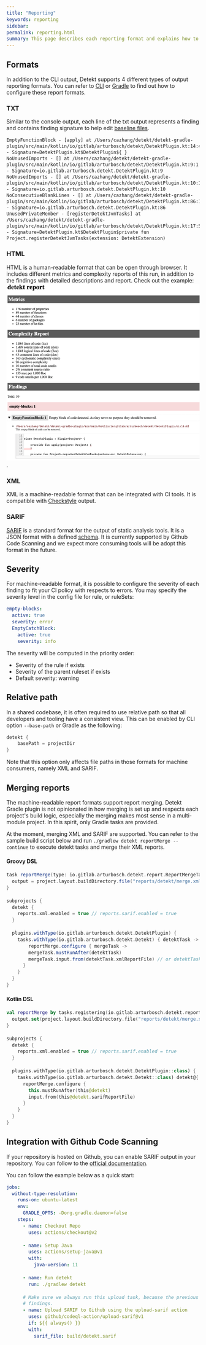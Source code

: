 ```yaml
---
title: "Reporting"
keywords: reporting
sidebar: 
permalink: reporting.html
summary: This page describes each reporting format and explains how to leverage them.
---
```


## Formats

In addition to the CLI output, Detekt supports 4 different types of output reporting formats.
You can refer to [CLI](gettingstarted/cli.md) or [Gradle](gettingstarted/gradle.md) to find
out how to configure these report formats.

### TXT
Similar to the console output, each line of the txt output represents a finding and contains
finding signature to help edit [baseline files](gettingstarted/gradle.md).

```
EmptyFunctionBlock - [apply] at /Users/cazhang/detekt/detekt-gradle-plugin/src/main/kotlin/io/gitlab/arturbosch/detekt/DetektPlugin.kt:14:42 - Signature=DetektPlugin.kt$DetektPlugin${ }
NoUnusedImports - [] at /Users/cazhang/detekt/detekt-gradle-plugin/src/main/kotlin/io/gitlab/arturbosch/detekt/DetektPlugin.kt:9:1 - Signature=io.gitlab.arturbosch.detekt.DetektPlugin.kt:9
NoUnusedImports - [] at /Users/cazhang/detekt/detekt-gradle-plugin/src/main/kotlin/io/gitlab/arturbosch/detekt/DetektPlugin.kt:10:1 - Signature=io.gitlab.arturbosch.detekt.DetektPlugin.kt:10
NoConsecutiveBlankLines - [] at /Users/cazhang/detekt/detekt-gradle-plugin/src/main/kotlin/io/gitlab/arturbosch/detekt/DetektPlugin.kt:86:1 - Signature=io.gitlab.arturbosch.detekt.DetektPlugin.kt:86
UnusedPrivateMember - [registerDetektJvmTasks] at /Users/cazhang/detekt/detekt-gradle-plugin/src/main/kotlin/io/gitlab/arturbosch/detekt/DetektPlugin.kt:17:5 - Signature=DetektPlugin.kt$DetektPlugin$private fun Project.registerDetektJvmTasks(extension: DetektExtension)
```

### HTML
HTML is a human-readable format that can be open through browser. It includes different metrics
and complexity reports of this run, in addition to the findings with detailed descriptions and
report. Check out the example: ![HTML report](images/reporting/html.png).

### XML
XML is a machine-readable format that can be integrated with CI tools. It is compatible with
[Checkstyle](https://checkstyle.sourceforge.io/) output.

### SARIF
[SARIF](https://sarifweb.azurewebsites.net/) is a standard format for the output of 
static analysis tools. It is a JSON format with a defined 
[schema](https://docs.oasis-open.org/sarif/sarif/v2.0/csprd02/schemas/). It is currently supported
by Github Code Scanning and we expect more consuming tools will be adopt this format in the future.

## Severity
For machine-readable format, it is possible to configure the severity of each finding to fit
your CI policy with respects to errors. You may specify the severity level in the config file
for rule, or ruleSets:

```yaml
empty-blocks:
  active: true
  severity: error
  EmptyCatchBlock:
    active: true
    severity: info
```

The severity will be computed in the priority order:
- Severity of the rule if exists
- Severity of the parent ruleset if exists
- Default severity: warning

## Relative path
In a shared codebase, it is often required to use relative path so that all developers and tooling
have a consistent view. This can be enabled by CLI option `--base-path` or Gradle as the following:

```groovy
detekt {
    basePath = projectDir
}
```

Note that this option only affects file paths in those formats for machine consumers,
namely XML and SARIF.

## Merging reports

The machine-readable report formats support report merging.
Detekt Gradle plugin is not opinionated in how merging is set up and respects each project's build logic, especially 
the merging makes most sense in a multi-module project. In this spirit, only Gradle tasks are provided.

At the moment, merging XML and SARIF are supported. You can refer to the sample build script below and 
run `./gradlew detekt reportMerge --continue` to execute detekt tasks and merge their XML reports.

#### Groovy DSL
```groovy
task reportMerge(type: io.gitlab.arturbosch.detekt.report.ReportMergeTask) {
  output = project.layout.buildDirectory.file("reports/detekt/merge.xml") // or file("reports/detekt/merge.sarif")
}

subprojects {
  detekt {
    reports.xml.enabled = true // reports.sarif.enabled = true
  }
  
  plugins.withType(io.gitlab.arturbosch.detekt.DetektPlugin) {
    tasks.withType(io.gitlab.arturbosch.detekt.Detekt) { detektTask ->
        reportMerge.configure { mergeTask ->
        mergeTask.mustRunAfter(detektTask)
        mergeTask.input.from(detektTask.xmlReportFile) // or detektTask.sarifReportFile
      }
    }
  }
}
```

#### Kotlin DSL

```kotlin
val reportMerge by tasks.registering(io.gitlab.arturbosch.detekt.report.XmlReportMergeTask::class) { 
  output.set(project.layout.buildDirectory.file("reports/detekt/merge.xml")) // or file("reports/detekt/merge.sarif")
}

subprojects {
  detekt {
    reports.xml.enabled = true // reports.sarif.enabled = true
  }
  
  plugins.withType(io.gitlab.arturbosch.detekt.DetektPlugin::class) {
    tasks.withType(io.gitlab.arturbosch.detekt.Detekt::class) detekt@{
      reportMerge.configure {
        this.mustRunAfter(this@detekt)
        input.from(this@detekt.sarifReportFile)
      }
    }
  }
}
```

## Integration with Github Code Scanning
If your repository is hosted on Github, you can enable SARIF output in your repository.
You can follow to the [official documentation](https://docs.github.com/en/github/finding-security-vulnerabilities-and-errors-in-your-code/uploading-a-sarif-file-to-github).

You can follow the example below as a quick start:
```yaml
jobs:
  without-type-resolution:
    runs-on: ubuntu-latest
    env:
      GRADLE_OPTS: -Dorg.gradle.daemon=false
    steps:
      - name: Checkout Repo
        uses: actions/checkout@v2

      - name: Setup Java
        uses: actions/setup-java@v1
        with:
          java-version: 11

      - name: Run detekt
        run: ./gradlew detekt

      # Make sure we always run this upload task, because the previous step fails if there are
      # findings.
      - name: Upload SARIF to Github using the upload-sarif action
        uses: github/codeql-action/upload-sarif@v1
        if: ${{ always() }}
        with:
          sarif_file: build/detekt.sarif
```
